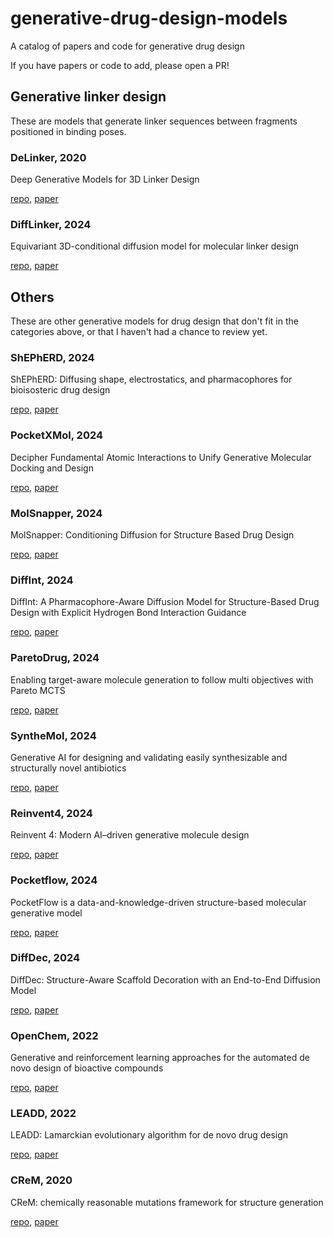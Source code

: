 # generative-drug-design-models

A catalog of papers and code for generative drug design

If you have papers or code to add, please open a PR!

## Generative linker design

These are models that generate linker sequences between fragments positioned in binding poses.

### DeLinker, 2020

Deep Generative Models for 3D Linker Design

[repo](https://github.com/oxpig/DeLinker), [paper](https://pubs.acs.org/doi/10.1021/acs.jcim.9b01120)

### DiffLinker, 2024

Equivariant 3D-conditional diffusion model for molecular linker design

[repo](https://github.com/igashov/DiffLinker), [paper](https://www.nature.com/articles/s42256-024-00815-9)

## Others

These are other generative models for drug design that don't fit in the categories above, or that I haven't had a chance to review yet.

### ShEPhERD, 2024

ShEPhERD: Diffusing shape, electrostatics, and pharmacophores for bioisosteric drug design

[repo](https://github.com/coleygroup/shepherd), [paper](https://arxiv.org/pdf/2411.04130)

### PocketXMol, 2024

Decipher Fundamental Atomic Interactions to Unify Generative Molecular Docking and Design

[repo](https://github.com/pengxingang/PocketXMol), [paper](https://www.biorxiv.org/content/10.1101/2024.10.17.618827v1)

### MolSnapper, 2024

MolSnapper: Conditioning Diffusion for Structure Based Drug Design

[repo](https://github.com/oxpig/MolSnapper), [paper](https://www.biorxiv.org/content/10.1101/2024.03.28.586278v2)

### DiffInt, 2024

DiffInt: A Pharmacophore-Aware Diffusion Model for Structure-Based Drug Design with Explicit Hydrogen Bond Interaction Guidance

[repo](https://github.com/sekijima-lab/DiffInt), [paper](https://chemrxiv.org/engage/chemrxiv/article-details/66a70a1301103d79c51b3220)

### ParetoDrug, 2024

Enabling target-aware molecule generation to follow multi objectives with Pareto MCTS

[repo](https://github.com/CNDOTA/ParetoDrug), [paper](https://www.nature.com/articles/s42003-024-06746-w)

### SyntheMol, 2024

Generative AI for designing and validating easily synthesizable and structurally novel antibiotics

[repo](https://github.com/swansonk14/SyntheMol), [paper](https://www.nature.com/articles/s42256-024-00809-7)

### Reinvent4, 2024

Reinvent 4: Modern AI–driven generative molecule design

[repo](https://github.com/MolecularAI/REINVENT4), [paper](https://link.springer.com/article/10.1186/s13321-024-00812-5)

### Pocketflow, 2024

PocketFlow is a data-and-knowledge-driven structure-based molecular generative model

[repo](https://github.com/Saoge123/PocketFlow), [paper](https://www.nature.com/articles/s42256-024-00808-8)

### DiffDec, 2024

DiffDec: Structure-Aware Scaffold Decoration with an End-to-End Diffusion Model

[repo](https://github.com/biomed-AI/DiffDec), [paper](https://pubs.acs.org/doi/10.1021/acs.jcim.3c01466)

### OpenChem, 2022

Generative and reinforcement learning approaches for the automated de novo design of bioactive compounds

[repo](https://github.com/Mariewelt/OpenChem), [paper](https://www.nature.com/articles/s42004-022-00733-0)

### LEADD, 2022

LEADD: Lamarckian evolutionary algorithm for de novo drug design

[repo](https://github.com/UAMCAntwerpen/LEADD), [paper](https://jcheminf.biomedcentral.com/articles/10.1186/s13321-022-00582-y)

### CReM, 2020

CReM: chemically reasonable mutations framework for structure generation

[repo](https://github.com/DrrDom/crem), [paper](https://jcheminf.biomedcentral.com/articles/10.1186/s13321-020-00431-w)
